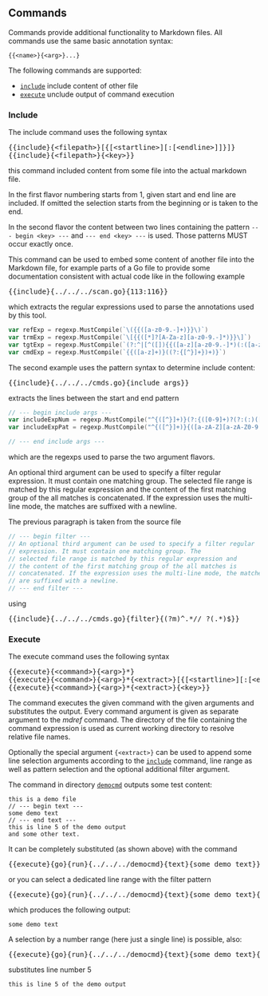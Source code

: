 <!-- DO NOT MODIDY                           -->
<!-- this file is generated by mdref         -->
<!-- from ../../src/doc/chapters/commands.md -->
## Commands

Commands provide additional functionality to Markdown files.
All commands use the same basic annotation syntax:

```
{{<name>}{<arg>}...}
```

The following commands are supported:

- [`include`](#include) include content of other file
- [`execute`](#execute) unclude output of command execution

### Include

The include command uses the following syntax
<pre>
{{include}{&lt;filepath>}[{[&lt;startline>][:[&lt;endline>]]}]}
{{include}{&lt;filepath>}{&lt;key>}&rcub;
</pre>

this command included content from some file into the actual
markdown file.

In the first flavor numbering starts from 1, given start and end line are included.
If omitted the selection starts from the beginning or is taken to the end.

In the second flavor the content between two lines containing the pattern
`--- begin <key> ---` and `--- end <key> ---` is used.
Those patterns MUST occur exactly once.

This command can be used to embed some content of another file into the 
Markdown file, for example
parts of a Go file to provide some documentation consistent with actual
code like in the following example

<pre>
{{include}{../../../scan.go}{113:116}&rcub;
</pre>

which extracts the regular expressions used
to parse the annotations used by this tool.

```go
var refExp = regexp.MustCompile(`\({{([a-z0-9.-]+)}}\)`)
var trmExp = regexp.MustCompile(`\[{{([*]?[A-Za-z][a-z0-9.-]*)}}\]`)
var tgtExp = regexp.MustCompile(`(?:^|[^([]){{([a-z][a-z0-9.-]*)(:([a-zA-Z][a-zA-Z0-9- ]+))?}}`)
var cmdExp = regexp.MustCompile(`{{([a-z]+)}((?:{[^}]+})+)}`)
```

The second example uses the pattern syntax
to determine include content:

<pre>
{{include}{../../../cmds.go}{include args}&rcub;
</pre>

extracts the lines between the start and end pattern

```go
// --- begin include args ---
var includeExpNum = regexp.MustCompile("^{([^}]+)}(?:{([0-9]+)?(?:(:)([0-9]+)?)?}(?:{(.*)})?)?$")
var includeExpPat = regexp.MustCompile("^{([^}]+)}{([a-zA-Z][a-zA-Z0-9 -]*)}(?:{(.*)})?$")

// --- end include args ---
```

which are the regexps used to parse the two argument flavors.

An optional third argument can be used to specify a filter regular
expression. It must contain one matching group. The
selected file range is matched by this regular expression and
the content of the first matching group of the all matches is
concatenated. If the expression uses the multi-line mode, the matches
are suffixed with a newline.


The previous paragraph is taken from the source file
```go
// --- begin filter ---
// An optional third argument can be used to specify a filter regular
// expression. It must contain one matching group. The
// selected file range is matched by this regular expression and
// the content of the first matching group of the all matches is
// concatenated. If the expression uses the multi-line mode, the matches
// are suffixed with a newline.
// --- end filter ---
```
using

<pre>
{{include}{../../../cmds.go}{filter}{(?m)^.*// ?(.*)$}&rcub;
</pre>

### Execute

The execute command uses the following syntax
<pre>
{{execute}{&lt;command>}{&lt;arg>}*}
{{execute}{&lt;command>}{&lt;arg>}*{&lt;extract>}[{[&lt;startline>][:[&lt;endline>]]}]}
{{execute}{&lt;command>}{&lt;arg>}*{&lt;extract>}{&lt;key>}&rcub;
</pre>

The command executes the given command with the given arguments and substitutes
the output. Every command argument is given as separate argument to the *mdref*
command. The directory of the file containing the command expression is used
as current working directory to resolve relative file names.

Optionally the special argument `{<extract>}` can be used to append 
some line selection arguments according to the [`include`](#include) command, line range as well as pattern selection and the optional additional filter argument.

The command in directory [`democmd`](../../democmd/main.go) outputs some
test content:

```
this is a demo file
// --- begin text ---
some demo text
// --- end text ---
this is line 5 of the demo output
and some other text.

```

It can be completely substituted (as shown above) with the command

<pre>
{{execute}{go}{run}{../../../democmd}{text}{some demo text}&rcub;
</pre>

or you can select a dedicated line range with the filter pattern

<pre>
{{execute}{go}{run}{../../../democmd}{text}{some demo text}{&lt;extract>}{text}&rcub;
</pre>

which produces the following output:

```
some demo text
```

A selection by a number range (here just a single line) is possible, also:

<pre>
{{execute}{go}{run}{../../../democmd}{text}{some demo text}{&lt;extract>}{5}&rcub;
</pre>

substitutes line number 5

```
this is line 5 of the demo output
```

